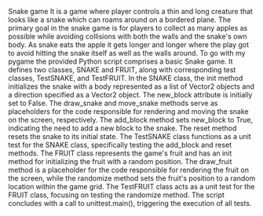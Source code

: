 Snake game
It is a game where player controls a thin and long creature that looks like a snake which can roams around on a bordered plane. The primary goal in the snake game is for players to collect as many apples as possible while avoiding collisions with both the walls and the snake's own body. As snake eats the apple it gets longer and longer where the play got to avoid hitting the snake itself as well as the walls around.
To go with my pygame the provided Python script comprises a basic Snake game.
It defines two classes, SNAKE and FRUIT, along with corresponding test classes, TestSNAKE, and TestFRUIT.
In the SNAKE class, the init method initializes the snake with a body represented as a list of Vector2 objects and a direction specified as a Vector2 object. The new_block attribute is initially set to False. The draw_snake and move_snake methods serve as placeholders for the code responsible for rendering and moving the snake on the screen, respectively. The add_block method sets new_block to True, indicating the need to add a new block to the snake. The reset method resets the snake to its initial state.
The TestSNAKE class functions as a unit test for the SNAKE class, specifically testing the add_block and reset methods.
The FRUIT class represents the game's fruit and has an init method for initializing the fruit with a random position. The draw_fruit method is a placeholder for the code responsible for rendering the fruit on the screen, while the randomize method sets the fruit's position to a random location within the game grid.
The TestFRUIT class acts as a unit test for the FRUIT class, focusing on testing the randomize method.
The script concludes with a call to unittest.main(), triggering the execution of all tests.
